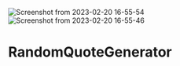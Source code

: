 ![Screenshot from 2023-02-20 16-55-54](https://user-images.githubusercontent.com/93251536/220126962-f8afbabb-4779-4741-9d1e-7315070e39bf.png)
![Screenshot from 2023-02-20 16-55-46](https://user-images.githubusercontent.com/93251536/220127037-794565c5-6742-44b9-a3e4-cd81004f95d6.png)
# RandomQuoteGenerator
